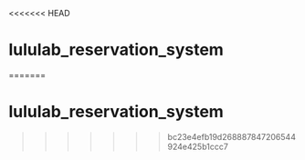 <<<<<<< HEAD
# lululab_reservation_system
=======
# lululab_reservation_system
>>>>>>> bc23e4efb19d268887847206544924e425b1ccc7
